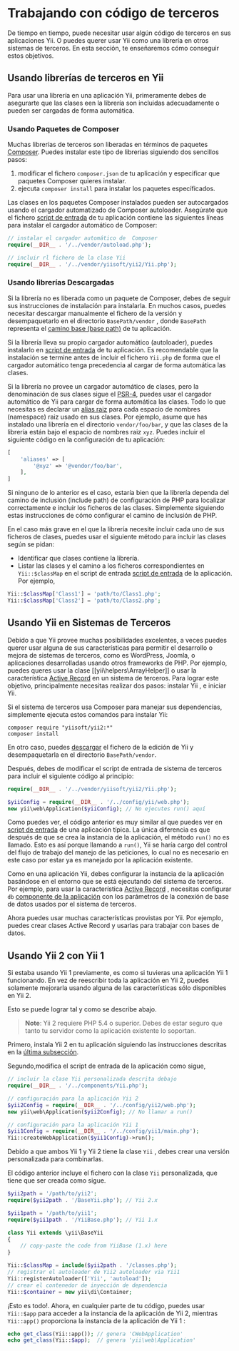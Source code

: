 Trabajando con código de terceros
=================================

De tiempo en tiempo, puede necesitar usar algún código de terceros en sus aplicaciones Yii. O puedes querer usar Yii como una librería en otros sistemas de terceros. En esta sección, te enseñaremos cómo conseguir estos objetivos.


## Usando librerías de terceros en Yii <span id="using-libs-in-yii"></span>

Para usar una librería en una aplicación Yii, primeramente debes de asegurarte que las clases een la librería son incluidas adecuadamente o pueden ser cargadas de forma automática.


### Usando Paquetes de Composer <span id="using-composer-packages"></span>

Muchas librerías de terceros son liberadas en términos de paquetes [Composer](https://getcomposer.org/).
Puedes instalar este tipo de librerias siguiendo dos sencillos pasos:

1. modificar el fichero `composer.json` de tu aplicación y especificar que paquetes Composer quieres instalar.
2. ejecuta `composer install` para instalar los paquetes específicados.

Las clases en los paquetes Composer instalados pueden ser autocargados usando el cargador automatizado de Composer autoloader. Asegúrate que el fichero [script de entrada](structure-entry-scripts.md) de tu aplicación contiene las siguientes líneas para instalar el cargador automático de Composer:

```php
// instalar el cargador automático de  Composer
require(__DIR__ . '/../vendor/autoload.php');

// incluir rl fichero de la clase Yii
require(__DIR__ . '/../vendor/yiisoft/yii2/Yii.php');
```


### Usando librerías Descargadas <span id="using-downloaded-libs"></span>

Si la librería no es liberada como un paquete de Composer, debes de seguir sus instrucciones de instalación para instalarla.
En muchos casos, puedes necesitar descargar manualmente el fichero de la versión y desempaquetarlo en el directorio `BasePath/vendor` , donde `BasePath` representa el [camino base (base path)](structure-applications.md#basePath) de tu aplicación.

Si la librería lleva su propio cargador automático (autoloader), puedes instalarlo en [script de entrada](structure-entry-scripts.md) de tu aplicación. Es recomendable que la instalación se  termine antes de incluir el fichero `Yii.php` de forma que el cargador automático tenga precedencia al cargar de forma automática las clases.

Si la librería no provee un cargador automático de clases, pero la denominación de sus clases sigue el [PSR-4](http://www.php-fig.org/psr/psr-4/), puedes usar el cargador automático de Yii para cargar de forma automática las clases. Todo lo que necesitas es declarar un [alias raiz](concept-aliases.md#defining-aliases) para cada espacio de nombres (namespace) raiz usado en sus clases. Por ejemplo, asume que has instalado una librería en el directorio `vendor/foo/bar`, y que las clases de la librería están bajo el espacio de nombres raiz `xyz`. Puedes incluir el siguiente código en la configuración de tu aplicación:

```php
[
    'aliases' => [
        '@xyz' => '@vendor/foo/bar',
    ],
]
```

Si ninguno de lo anterior es el caso, estaría bien que la librería dependa del camino de inclusión (include path) de configuración de PHP para localizar correctamente e incluir los ficheros  de las clases. Simplemente siguiendo estas instrucciones de cómo configurar el camino de inclusión de PHP.

En el caso más grave en el que la librería necesite incluir cada uno de sus ficheros de clases, puedes usar el siguiente método para incluir las clases según se pidan:

* Identificar que clases contiene la librería.
* Listar las clases y el camino a los ficheros correspondientes en `Yii::$classMap`  en el script de entrada [script de entrada](structure-entry-scripts.md) de la aplicación. Por ejemplo,
```php
Yii::$classMap['Class1'] = 'path/to/Class1.php';
Yii::$classMap['Class2'] = 'path/to/Class2.php';
```


## Usando Yii en Sistemas de Terceros <span id="using-yii-in-others"></span>

Debido a que Yii provee muchas posibilidades excelentes, a veces puedes querer usar alguna de sus características para permitir el desarrollo o mejora de sistemas de terceros, como es WordPress, Joomla, o aplicaciones desarrolladas usando otros frameworks de PHP. Por ejemplo, puedes queres usar la clase [[yii\helpers\ArrayHelper]]  o usar la característica [Active Record](db-active-record.md) en un sistema de terceros. Para lograr este objetivo, principalmente necesitas realizar dos pasos: instalar Yii , e iniciar  Yii.

Si el sistema de terceros usa Composer para manejar sus dependencias, simplemente ejecuta estos comandos para instalar Yii:

```
composer require "yiisoft/yii2:*"
composer install
```

En otro caso, puedes [descargar](http://www.yiiframework.com/download/) el fichero de la edición de Yii y desempaquetarla en el directorio `BasePath/vendor`.

Después, debes de modificar el script de entrada de sistema de terceros para incluir el siguiente código al principio:

```php
require(__DIR__ . '/../vendor/yiisoft/yii2/Yii.php');

$yiiConfig = require(__DIR__ . '/../config/yii/web.php');
new yii\web\Application($yiiConfig); // No ejecutes run() aquí
```

Como puedes ver, el código anterior es muy similar al que puedes ver en [script de entrada](structure-entry-scripts.md) de una aplicación típica. La única diferencia es que después de que se crea la instancia de la aplicación, el método `run()` no es llamado. Esto es así porque llamando a `run()`, Yii se haría cargo del control del flujo de trabajo del manejo de las peticiones, lo cual no es necesario en este caso por estar ya es manejado por la aplicación existente.

Como en una aplicación Yii, debes configurar la instancia de la aplicación basándose en el entorno que se está ejecutando del sistema de terceros. Por ejemplo, para usar la característica [Active Record](db-active-record.md) , necesitas configurar `db` [componente de la aplicación](structure-application-components.md) con los parámetros de la conexión de base de datos usados por el sistema de terceros.

Ahora puedes usar muchas características provistas por Yii. Por ejemplo, puedes crear clases Active Record y usarlas para trabajar con bases de datos.


## Usando Yii 2 con Yii 1 <span id="using-both-yii2-yii1"></span>

Si estaba usando Yii 1 previamente, es como si tuvieras una aplicación Yii 1 funcionando. En vez de reescribir toda la aplicación en Yii 2, puedes solamente mejorarla usando alguna de las características sólo disponibles en Yii 2.

Esto se puede lograr tal y como se describe abajo.

> **Note**: Yii 2 requiere PHP 5.4 o superior. Debes de estar seguro que tanto tu servidor como la aplicación existente lo soportan.

Primero, instala Yii 2 en tu aplicación siguiendo las instrucciones descritas en la [última subsección](#using-yii-in-others).

Segundo,modifica el script de entrada de la aplicación como sigue,

```php
// incluir la clase Yii personalizada descrita debajo
require(__DIR__ . '/../components/Yii.php');

// configuración para la aplicación Yii 2
$yii2Config = require(__DIR__ . '/../config/yii2/web.php');
new yii\web\Application($yii2Config); // No llamar a run()

// configuración para la aplicación Yii 1
$yii1Config = require(__DIR__ . '/../config/yii1/main.php');
Yii::createWebApplication($yii1Config)->run();
```

Debido a que ambos Yii 1 y Yii 2 tiene la clase `Yii` , debes crear una versión personalizada para combinarlas.

El código anterior incluye el fichero con la clase `Yii` personalizada, que tiene que ser creada como sigue.

```php
$yii2path = '/path/to/yii2';
require($yii2path . '/BaseYii.php'); // Yii 2.x

$yii1path = '/path/to/yii1';
require($yii1path . '/YiiBase.php'); // Yii 1.x

class Yii extends \yii\BaseYii
{
    // copy-paste the code from YiiBase (1.x) here
}

Yii::$classMap = include($yii2path . '/classes.php');
// registrar el autoloader de Yii2 autoloader via Yii1
Yii::registerAutoloader(['Yii', 'autoload']);
// crear el contenedor de inyección de dependencia
Yii::$container = new yii\di\Container;
```

¡Esto es todo!. Ahora, en cualquier parte de tu código, puedes usar `Yii::$app` para acceder a la instancia de la aplicación de Yii 2, mientras `Yii::app()` proporciona la instancia de la aplicación de  Yii 1 :

```php
echo get_class(Yii::app()); // genera 'CWebApplication'
echo get_class(Yii::$app);  // genera 'yii\web\Application'
```

